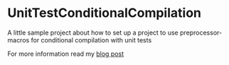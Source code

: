UnitTestConditionalCompilation
==============================

A little sample project about how to set up a project to use preprocessor-macros for conditional compilation with unit tests

For more information read my [blog post](https://www.innovaptor.com/blog/2013/09/02/xcode-preprocessor-macros-for-test-code/)
